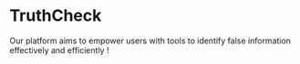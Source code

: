 # TruthCheck
Our platform aims to empower users with tools to identify false information effectively and efficiently ! 
